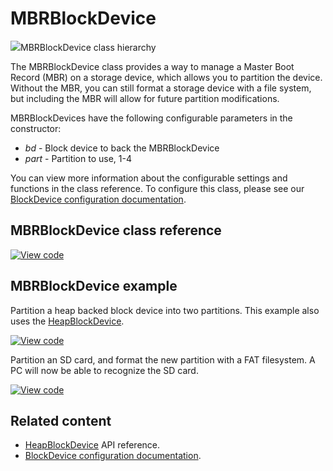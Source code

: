 # MBRBlockDevice

<span class="images">![](http://os.mbed.com/docs/v6.13/mbed-os-api-doxy/classmbed_1_1_m_b_r_block_device.png)<span>MBRBlockDevice class hierarchy</span></span>

The MBRBlockDevice class provides a way to manage a Master Boot Record (MBR) on a storage device, which allows you to partition the device. Without the MBR, you can still format a storage device with a file system, but including the MBR will allow for future partition modifications.

MBRBlockDevices have the following configurable parameters in the constructor:

  - _bd_ - Block device to back the MBRBlockDevice
  - _part_ - Partition to use, 1-4

You can view more information about the configurable settings and functions in the class reference. To configure this class, please see our [BlockDevice configuration documentation](../apis/data-options-and-config.html).

## MBRBlockDevice class reference

[![View code](https://www.mbed.com/embed/?type=library)](http://os.mbed.com/docs/v6.13/mbed-os-api-doxy/classmbed_1_1_m_b_r_block_device.html)

## MBRBlockDevice example

Partition a heap backed block device into two partitions. This example also uses the [HeapBlockDevice](heapblockdevice.html).

[![View code](https://www.mbed.com/embed/?url=https://github.com/ARMmbed/mbed-os-snippet-MBRBlockDevice_ex_1/tree/v6/13)](https://github.com/ARMmbed/mbed-os-snippet-MBRBlockDevice_ex_1/blobl/v6/13/main.cpp)

Partition an SD card, and format the new partition with a FAT filesystem. A PC will now be able to recognize the SD card.

[![View code](https://www.mbed.com/embed/?url=https://github.com/ARMmbed/mbed-os-snippet-MBRBlockDevice_ex_2/tree/v6/13)](https://github.com/ARMmbed/mbed-os-snippet-MBRBlockDevice_ex_2/blobl/v6/13/main.cpp)

## Related content

- [HeapBlockDevice](heapblockdevice.html) API reference.
- [BlockDevice configuration documentation](../apis/data-options-and-config.html).
